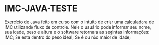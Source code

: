 # IMC-JAVA-TESTE
Exercício de Java feito em curso com o intuito de criar uma calculadora de IMC utilizando fluxo de controle.
Nele o usuário pode informar seu nome, sua idade, peso e altura e o software retornara as segintas informações:
IMC;
Se esta dentro do peso ideal;
Se é ou não maior de idade;
